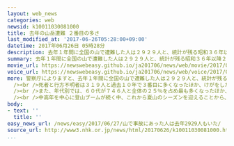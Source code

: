 ```yaml
---
layout: web_news
categories: web
newsid: k10011030081000
title: 去年の山岳遭難 ２番目の多さ
last_modified_at: '2017-06-26T05:28:00+09:00'
datetime: 2017年06月26日 05時28分
description: 去年１年間に全国の山で遭難した人は２９２９人と、統計が残る昭和３６年以降２番目に多くなり、中高年を中心に登山ブームが続く中、警察庁は、登山の際には安全な計画を立てるよう呼びかけています。
summary: 去年１年間に全国の山で遭難した人は２９２９人と、統計が残る昭和３６年以降２番目に多くなり、中高年を中心に登山ブームが続く中、警察庁は、登山の際には安全な計画を立てるよう呼びかけています。
movie_url: https://newswebeasy.github.io/ja201706/news/web/movie/2017/06/27/k10011030081000.mp4
voice_url: https://newswebeasy.github.io/ja201706/news/web/voice/2017/06/27/k10011030081000.mp3
more: 警察庁によりますと、去年１年間に全国の山で遭難した人は２９２９人と、統計が残る昭和３６年以降で遭難者が最も多かったおととしと比べて１１４人少なくなったものの、過去２番目に多くなりました。<br
  /><br />死者と行方不明者は３１９人と過去１０年で３番目に多くなったほか、けがをした人は１１３３人と過去１０年で２番目の多さでした。<br /><br />遭難した人の都道府県別では、長野県が３０３人、北海道が２３２人、東京都が１６７人などとなっています。<br
  /><br />また、年代別では、６０代が７４６人と全体の２５％を占め最も多くなったほか、次いで、７０代が５６５人で１９％、５０代が４２１人で１４％、４０代が３６６人で１２％などと、４０代以上が全体の４分の３以上を占めています。<br
  /><br />中高年を中心に登山ブームが続く中、これから夏山のシーズンを迎えることから、警察庁は、登山の際には気象条件や自分の体力に合った安全な計画を立てるよう呼びかけています。
body:
- text: ''
  title: ''
easy_news_url: /news/easy/2017/06/27/山で事故にあった人は去年2929人もいた/
source_url: http://www3.nhk.or.jp/news/html/20170626/k10011030081000.html
...
```

